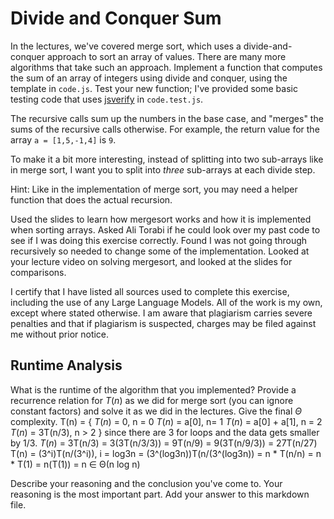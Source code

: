 # Divide and Conquer Sum

In the lectures, we've covered merge sort, which uses a divide-and-conquer
approach to sort an array of values. There are many more algorithms that take
such an approach. Implement a function that computes the sum of an array of
integers using divide and conquer, using the template in `code.js`. Test your
new function; I've provided some basic testing code that uses
[jsverify](https://jsverify.github.io/) in `code.test.js`.

The recursive calls sum up the numbers in the base case, and "merges" the sums
of the recursive calls otherwise. For example, the return value for the array `a
= [1,5,-1,4]` is `9`.

To make it a bit more interesting, instead of splitting into two sub-arrays like
in merge sort, I want you to split into *three* sub-arrays at each divide step.

Hint: Like in the implementation of merge sort, you may need a helper function
that does the actual recursion.

Used the slides to learn how mergesort works and how it is implemented when sorting arrays. Asked Ali Torabi if he could look over my past code to see if I was doing this exercise correctly. Found I was not going through recursively so needed to change some of the implementation. Looked at your lecture video on solving mergesort, and looked at the slides for comparisons.

I certify that I have listed all sources used to complete this exercise, including the use of any Large Language Models. All of the work is my own, except where stated otherwise. I am aware that plagiarism carries severe penalties and that if plagiarism is suspected, charges may be filed against me without prior notice.

## Runtime Analysis

What is the runtime of the algorithm that you implemented? Provide a recurrence
relation for $T(n)$ as we did for merge sort (you can ignore constant factors)
and solve it as we did in the lectures. Give the final $\Theta$ complexity.
T(n) = {
$T(n)$ = 0, n = 0
$T(n)$ = a[0], n= 1
$T(n)$ = a[0] + a[1], n = 2
$T(n)$ = 3T(n/3), n > 2 }
since there are 3 for loops and the data gets smaller by 1/3.
$T(n)$ = 3T(n/3)
       = 3(3T(n/3/3))
       = 9T(n/9)
       = 9(3T(n/9/3))
       = 27T(n/27)
T(n) = (3^i)T(n/(3^i)), i = log3n
     = (3^(log3n))T(n/(3^(log3n))
     = n * T(n/n)
     = n * T(1)
     = n(T(1)) = n ∈ Θ(n log n)

Describe your reasoning and the conclusion you've come to. Your reasoning is the
most important part. Add your answer to this markdown file.
